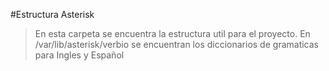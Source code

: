 #Estructura Asterisk
> En esta carpeta se encuentra la estructura util para el proyecto.
> En /var/lib/asterisk/verbio se encuentran los diccionarios de gramaticas para Ingles y Español


